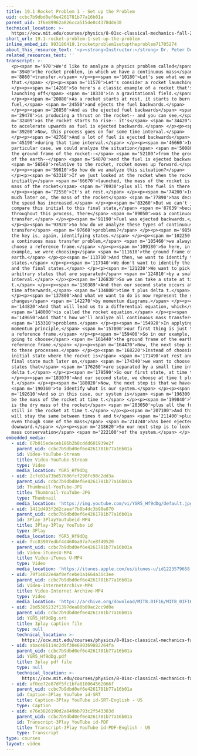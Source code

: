 ```yaml
---
title: 19.1 Rocket Problem 1 - Set up the Problem
uid: ccbc7b9dbd0ef6e4261781b77a16b01a
parent_uid: 3f6e89962a826cca515de0c4378dde38
technical_location: >-
  https://ocw.mit.edu/courses/physics/8-01sc-classical-mechanics-fall-2016/week-6-continuous-mass-transfer/19.1-rocket-problem-1-set-up-the-problem/19.1-rocket-problem-1-set-up-the-problem
short_url: 19.1-rocket-problem-1-set-up-the-problem
inline_embed_id: 993186419.1rocketproblem1setuptheproblem71705274
about_this_resource_text: '<p><strong>Instructor:</strong> Dr. Peter Dourmashkin</p>'
related_resources_text: ''
transcript: >-
  <p><span m='970'>We'd like to analyze a physics problem called</span> <span
  m='3940'>the rocket problem, in which we have a continuous mass</span> <span
  m='8860'>transfer.</span> </p><p><span m='10180'>Let's see what we mean by
  that.</span> </p><p><span m='11570'>Let's consider a rocket launching.</span>
  </p><p><span m='14260'>So here's a classic example of a rocket that's
  launching off</span> <span m='18330'>in a gravitational field.</span>
  </p><p><span m='20080'>As a rocket starts at rest, it starts to burn
  fuel,</span> <span m='24550'>and ejects the fuel backwards.</span>
  </p><p><span m='26850'>And as the ejected fuel backwards</span> <span
  m='29470'>is producing a thrust on the rocket-- and you can see,</span> <span
  m='32409'>as the rocket starts to rise-- it's</span> <span m='34420'>starting
  to accelerate upwards as fuel is ejected backwards.</span> </p><p><span
  m='39200'>Now, this process goes on for some time interval.</span>
  </p><p><span m='42760'>And a lot of fuel is ejected backwards</span> <span
  m='45190'>during that time interval.</span> </p><p><span m='46660'>In this
  particular case, we could analyze the situation</span> <span m='50080'>from
  the ground frame of the rocket--</span> <span m='52180'>from the ground frame
  of the earth--</span> <span m='54070'>and the fuel is ejected backwards</span>
  <span m='56560'>relative to the rocket, rocket moves up forward.</span>
  </p><p><span m='59810'>So how do we analyze this situation?</span>
  </p><p><span m='63310'>If we just looked at the rocket when the rocket
  initially</span> <span m='66670'>launched, the mass of the rocket is the dry
  mass of the rocket</span> <span m='70930'>plus all the fuel in there.</span>
  </p><p><span m='72550'>It's at rest.</span> </p><p><span m='74200'>In a state
  much later on, the mass of the rocket</span> <span m='77890'>has decreased and
  the speed has increased.</span> </p><p><span m='83260'>But we can't just
  compare this initial to this final state,</span> <span m='87039'>because
  throughout this process, there</span> <span m='89050'>was a continuous mass
  transfer.</span> </p><p><span m='91190'>Fuel was ejected backwards.</span>
  </p><p><span m='93920'>So how do we analyze these types of continuous mass
  transfer</span> <span m='97660'>problems?</span> </p><p><span m='98560'>And
  the key is, again, identifying states.</span> </p><p><span m='102250'>So, for
  a continuous mass transfer problem,</span> <span m='105460'>we always have to
  choose a reference frame.</span> </p><p><span m='109180'>So here, in our
  example, we were choosing</span> <span m='111610'>the ground frame of the
  earth.</span> </p><p><span m='113710'>And then, we want to identify two
  states.</span> </p><p><span m='117940'>We don't want to identify the initial
  and the final states.</span> </p><p><span m='121230'>We want to pick two
  arbitrary states that are separated</span> <span m='124810'>by a small time
  interval.</span> </p><p><span m='126830'>So we can take a state at time
  t.</span> </p><p><span m='130389'>And then our second state occurs at a small
  time afterwards,</span> <span m='134800'>time t plus delta t.</span>
  </p><p><span m='137800'>And what we want to do is now represent the state
  changes</span> <span m='142270'>by momentum diagrams.</span> </p><p><span
  m='144820'>And that will lead us to a differential equation, which</span>
  <span m='148000'>is called the rocket equation.</span> </p><p><span
  m='149650'>And that's how we'll analyze all continuous mass transfer</span>
  <span m='153310'>problems.</span> </p><p><span m='154920'>In applying the
  momentum principle,</span> <span m='157000'>our first thing is just to choose
  a reference frame.</span> </p><p><span m='159400'>So in our example, we're
  going to choose</span> <span m='161440'>the ground frame of the earth as a
  reference frame.</span> </p><p><span m='164470'>Now, the next step is the key
  to these processes.</span> </p><p><span m='168220'>Instead of choosing some
  initial state where the rocket is</span> <span m='171490'>at rest and some
  final state much later on,</span> <span m='174340'>we want to choose two
  states that</span> <span m='176260'>are separated by a small time interval,
  delta t.</span> </p><p><span m='179590'>So our first state, at time t.</span>
  </p><p><span m='183070'>And our second state, we choose at time t plus delta
  t.</span> </p><p><span m='188020'>Now, the next step is that we have</span>
  <span m='190360'>to identify what is our system.</span> </p><p><span
  m='192610'>And so in this case, our system is</span> <span m='196300'>going to
  be the mass of the rocket at time t.</span> </p><p><span m='199840'>That mass
  is the dry mass of the rocket</span> <span m='203050'>plus all the fuel that's
  still in the rocket at time t.</span> </p><p><span m='207100'>And this mass
  will stay the same between times t and t</span> <span m='211400'>plus delta t,
  even though some of the mass</span> <span m='214240'>has been ejected
  downward.</span> </p><p><span m='218620'>So our next step is to look at that
  mass conservation</span> <span m='222100'>of the system.</span> </p>
embedded_media:
  - uid: 67b015edeceb186b2b8cddd601939e2f
    parent_uid: ccbc7b9dbd0ef6e4261781b77a16b01a
    id: Video-YouTube-Stream
    title: Video-YouTube-Stream
    type: Video
    media_location: YGR5_Hf9dDg
  - uid: 2cfc83a73bd57606fcf298fc98c2dd3a
    parent_uid: ccbc7b9dbd0ef6e4261781b77a16b01a
    id: Thumbnail-YouTube-JPG
    title: Thumbnail-YouTube-JPG
    type: Thumbnail
    media_location: 'https://img.youtube.com/vi/YGR5_Hf9dDg/default.jpg'
  - uid: 1411d493f2d2caeaf7b8b4dc3b98e870
    parent_uid: ccbc7b9dbd0ef6e4261781b77a16b01a
    id: 3Play-3PlayYouTubeid-MP4
    title: 3Play-3Play YouTube id
    type: 3Play
    media_location: YGR5_Hf9dDg
  - uid: fcc83907edbf4d460ba97a7ce8f49520
    parent_uid: ccbc7b9dbd0ef6e4261781b77a16b01a
    id: Video-iTunesU-MP4
    title: Video-iTunes U-MP4
    type: Video
    media_location: 'https://itunes.apple.com/us/itunes-u/id1223579658'
  - uid: 79f14022e4af0efcebe1a1664a31c3ee
    parent_uid: ccbc7b9dbd0ef6e4261781b77a16b01a
    id: Video-InternetArchive-MP4
    title: Video-Internet Archive-MP4
    type: Video
    media_location: 'https://archive.org/download/MIT8.01F16/MIT8_01F16_L19v01_360p.mp4'
  - uid: 2bd5305232f1397dea80b89ac2cc9d0e
    parent_uid: ccbc7b9dbd0ef6e4261781b77a16b01a
    id: YGR5_Hf9dDg.srt
    title: 3play caption file
    type: null
    technical_location: >-
      https://ocw.mit.edu/courses/physics/8-01sc-classical-mechanics-fall-2016/week-6-continuous-mass-transfer/19.1-rocket-problem-1-set-up-the-problem/19.1-rocket-problem-1-set-up-the-problem/YGR5_Hf9dDg.srt
  - uid: abac466114c2d9f30e690369882264fa
    parent_uid: ccbc7b9dbd0ef6e4261781b77a16b01a
    id: YGR5_Hf9dDg.pdf
    title: 3play pdf file
    type: null
    technical_location: >-
      https://ocw.mit.edu/courses/physics/8-01sc-classical-mechanics-fall-2016/week-6-continuous-mass-transfer/19.1-rocket-problem-1-set-up-the-problem/19.1-rocket-problem-1-set-up-the-problem/YGR5_Hf9dDg.pdf
  - uid: af0ce72e87df5fc1bfa810064562066f
    parent_uid: ccbc7b9dbd0ef6e4261781b77a16b01a
    id: Caption-3Play YouTube id-SRT
    title: Caption-3Play YouTube id-SRT-English - US
    type: Caption
  - uid: e76e3826190d2a849bb793c2f543383d
    parent_uid: ccbc7b9dbd0ef6e4261781b77a16b01a
    id: Transcript-3Play YouTube id-PDF
    title: Transcript-3Play YouTube id-PDF-English - US
    type: Transcript
type: courses
layout: video
---
```

